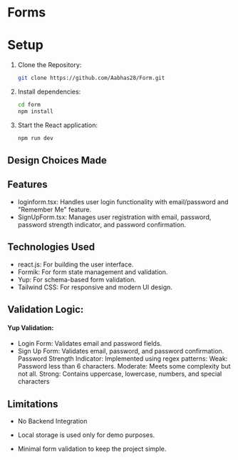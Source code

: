 #  Forms



#  Setup

1. Clone the Repository:
    ```bash
    git clone https://github.com/Aabhas28/Form.git
    ```

2. Install dependencies:
    ```bash
    cd form
    npm install
    ```

3. Start the React application:
    ```bash
    npm run dev
    ```




##  Design Choices Made



## Features

- loginform.tsx: Handles user login functionality with email/password and "Remember Me" feature.
- SignUpForm.tsx: Manages user registration with email, password, password strength indicator, and password confirmation.
## Technologies Used

- react.js: For building the user interface.
- Formik: For form state management and validation.
- Yup: For schema-based form validation.
- Tailwind CSS: For responsive and modern UI design.

## Validation Logic:

#### Yup Validation:
   - Login Form: Validates email and password fields.
   - Sign Up Form: Validates email, password, and password confirmation.
Password Strength Indicator:
Implemented using regex patterns:
Weak: Password less than 6 characters.
Moderate: Meets some complexity but not all.
Strong: Contains uppercase, lowercase, numbers, and special characters


##  Limitations

- No Backend Integration

- Local storage is used only for demo purposes.

- Minimal form validation to keep the project simple.